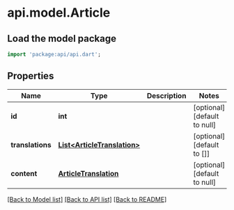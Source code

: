 # api.model.Article

## Load the model package
```dart
import 'package:api/api.dart';
```

## Properties
Name | Type | Description | Notes
------------ | ------------- | ------------- | -------------
**id** | **int** |  | [optional] [default to null]
**translations** | [**List&lt;ArticleTranslation&gt;**](ArticleTranslation.md) |  | [optional] [default to []]
**content** | [**ArticleTranslation**](ArticleTranslation.md) |  | [optional] [default to null]

[[Back to Model list]](../README.md#documentation-for-models) [[Back to API list]](../README.md#documentation-for-api-endpoints) [[Back to README]](../README.md)


